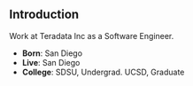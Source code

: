 ## Introduction
Work at Teradata Inc as a Software Engineer.

- __Born__: San Diego
- __Live__: San Diego
- __College__: SDSU, Undergrad. UCSD, Graduate
